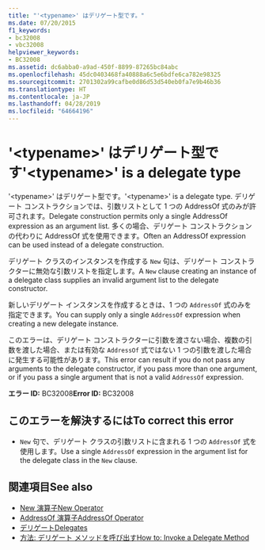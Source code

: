 ```yaml
---
title: "'<typename>' はデリゲート型です。"
ms.date: 07/20/2015
f1_keywords:
- bc32008
- vbc32008
helpviewer_keywords:
- BC32008
ms.assetid: dc6abba0-a9ad-450f-8899-87265bc84abc
ms.openlocfilehash: 45dc0403468fa40888a6c5e6bdfe6ca782e98325
ms.sourcegitcommit: 2701302a99cafbe0d86d53d540eb0fa7e9b46b36
ms.translationtype: HT
ms.contentlocale: ja-JP
ms.lasthandoff: 04/28/2019
ms.locfileid: "64664196"
---
```

# <a name="typename-is-a-delegate-type"></a><span data-ttu-id="caa85-102">'\<typename>' はデリゲート型です</span><span class="sxs-lookup"><span data-stu-id="caa85-102">'\<typename>' is a delegate type</span></span>
<span data-ttu-id="caa85-103">'\<typename>' はデリゲート型です。</span><span class="sxs-lookup"><span data-stu-id="caa85-103">'\<typename>' is a delegate type.</span></span> <span data-ttu-id="caa85-104">デリゲート コンストラクションでは、引数リストとして 1 つの AddressOf 式のみが許可されます。</span><span class="sxs-lookup"><span data-stu-id="caa85-104">Delegate construction permits only a single AddressOf expression as an argument list.</span></span> <span data-ttu-id="caa85-105">多くの場合、デリゲート コンストラクションの代わりに AddressOf 式を使用できます。</span><span class="sxs-lookup"><span data-stu-id="caa85-105">Often an AddressOf expression can be used instead of a delegate construction.</span></span>  
  
 <span data-ttu-id="caa85-106">デリゲート クラスのインスタンスを作成する `New` 句は、デリゲート コンストラクターに無効な引数リストを指定します。</span><span class="sxs-lookup"><span data-stu-id="caa85-106">A `New` clause creating an instance of a delegate class supplies an invalid argument list to the delegate constructor.</span></span>  
  
 <span data-ttu-id="caa85-107">新しいデリゲート インスタンスを作成するときは、1 つの `AddressOf` 式のみを指定できます。</span><span class="sxs-lookup"><span data-stu-id="caa85-107">You can supply only a single `AddressOf` expression when creating a new delegate instance.</span></span>  
  
 <span data-ttu-id="caa85-108">このエラーは、デリゲート コンストラクターに引数を渡さない場合、複数の引数を渡した場合、または有効な `AddressOf` 式ではない 1 つの引数を渡した場合に発生する可能性があります。</span><span class="sxs-lookup"><span data-stu-id="caa85-108">This error can result if you do not pass any arguments to the delegate constructor, if you pass more than one argument, or if you pass a single argument that is not a valid `AddressOf` expression.</span></span>  
  
 <span data-ttu-id="caa85-109">**エラー ID:** BC32008</span><span class="sxs-lookup"><span data-stu-id="caa85-109">**Error ID:** BC32008</span></span>  
  
## <a name="to-correct-this-error"></a><span data-ttu-id="caa85-110">このエラーを解決するには</span><span class="sxs-lookup"><span data-stu-id="caa85-110">To correct this error</span></span>  
  
- <span data-ttu-id="caa85-111">`New` 句で、デリゲート クラスの引数リストに含まれる 1 つの `AddressOf` 式を使用します。</span><span class="sxs-lookup"><span data-stu-id="caa85-111">Use a single `AddressOf` expression in the argument list for the delegate class in the `New` clause.</span></span>  
  
## <a name="see-also"></a><span data-ttu-id="caa85-112">関連項目</span><span class="sxs-lookup"><span data-stu-id="caa85-112">See also</span></span>

- [<span data-ttu-id="caa85-113">New 演算子</span><span class="sxs-lookup"><span data-stu-id="caa85-113">New Operator</span></span>](../../../visual-basic/language-reference/operators/new-operator.md)
- [<span data-ttu-id="caa85-114">AddressOf 演算子</span><span class="sxs-lookup"><span data-stu-id="caa85-114">AddressOf Operator</span></span>](../../../visual-basic/language-reference/operators/addressof-operator.md)
- [<span data-ttu-id="caa85-115">デリゲート</span><span class="sxs-lookup"><span data-stu-id="caa85-115">Delegates</span></span>](../../../visual-basic/programming-guide/language-features/delegates/index.md)
- [<span data-ttu-id="caa85-116">方法: デリゲート メソッドを呼び出す</span><span class="sxs-lookup"><span data-stu-id="caa85-116">How to: Invoke a Delegate Method</span></span>](../../../visual-basic/programming-guide/language-features/delegates/how-to-invoke-a-delegate-method.md)
